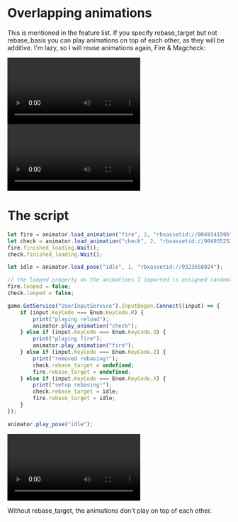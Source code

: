 # Overlapping animations

This is mentioned in the feature list. If you specify rebase_target but not rebase_basis you can play animations on top of each other, as they will be additive.
I'm lazy, so I will reuse animations again, Fire & Magcheck:

![type:video](video/overlapping-animations-fire.mp4)
![type:video](video/overlapping-animations-magcheck.mp4)

# The script

```ts
let fire = animator.load_animation("fire", 2, "rbxassetid://9049341595");
let check = animator.load_animation("check", 2, "rbxassetid://9049352527");
fire.finished_loading.Wait();
check.finished_loading.Wait();

let idle = animator.load_pose("idle", 1, "rbxassetid://9323658024");

// the looped property on the animations I imported is assigned randomly, so I make sure they don't loop
fire.looped = false;
check.looped = false;

game.GetService("UserInputService").InputBegan.Connect((input) => {
	if (input.KeyCode === Enum.KeyCode.R) {
		print("playing reload");
		animator.play_animation("check");
	} else if (input.KeyCode === Enum.KeyCode.Q) {
		print("playing fire");
		animator.play_animation("fire");
	} else if (input.KeyCode === Enum.KeyCode.Z) {
		print("removed rebasing!");
		check.rebase_target = undefined;
		fire.rebase_target = undefined;
	} else if (input.KeyCode === Enum.KeyCode.X) {
		print("setup rebasing!");
		check.rebase_target = idle;
		fire.rebase_target = idle;
	}
});

animator.play_pose("idle");
```

![type:video](video/overlapping-animations-result.mp4)

Without rebase_target, the animations don't play on top of each other.